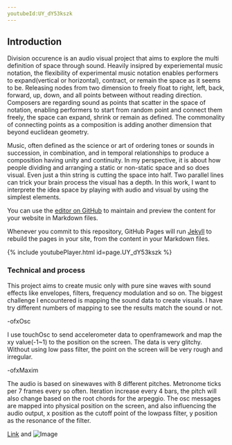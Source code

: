 ```yaml
---
youtubeId:UY_dY53kszk
---
```


## Introduction

Division occurence is an audio visual project that aims to explore the multi definition of space through sound. Heavily insipred by experiemental music notation, the flexibility of experimental music notation enables performers to expand(vertical or horizontal), contract, or remain the space as it seems to be. Releasing nodes from two dimension to freely float to right, left, back, forward, up, down, and all points between without reading direction. Composers are regarding sound as points that scatter in the space of notation, enabling performers to start from random point and connect them freely, the space can expand, shrink or remain as defined. The commonality of connecting points as a composition is adding another dimension that beyond euclidean geometry.

Music, often defined as the science or art of ordering tones or sounds in succession, in combination, and in temporal relationships to produce a composition having unity and continuity. In my perspective, it is about how people dividing and arranging a static or non-static space and so does visual. Even just a thin string is cutting the space into half. Two parallel lines can trick your brain process the visual has a depth. In this work, I want to interprete the idea space by playing with audio and visual by using the simplest elements.

You can use the [editor on GitHub](https://github.com/sunnyyyy/Division-occurrence/edit/gh-pages/index.md) to maintain and preview the content for your website in Markdown files.

Whenever you commit to this repository, GitHub Pages will run [Jekyll](https://jekyllrb.com/) to rebuild the pages in your site, from the content in your Markdown files.

{% include youtubePlayer.html id=page.UY_dY53kszk %}

### Technical and process 

This project aims to create music only with pure sine waves with sound effects like envelopes, filters, frequency modulation and so on. The biggest challenge I encountered is mapping the sound data to create visuals. I have try different numbers of mapping to see the results match the sound or not.

-ofxOsc

I use touchOsc to send accelerometer data to openframework and map the xy value(-1~1) to the position on the screen. The data is very glitchy. Without using low pass filter, the point on the screen will be very rough and irregular.

-ofxMaxim

The audio is based on sinewaves with 8 different pitches. Metronome ticks per 7 frames every so often. Iteration increase every 4 bars, the pitch will also change based on the root chords for the arpeggio. The osc messages are mapped into physical position on the screen, and also influencing the audio output, x position as the cutoff point of the lowpass filter, y position as the resonance of the filter.  

[Link](url) and ![Image](src)
